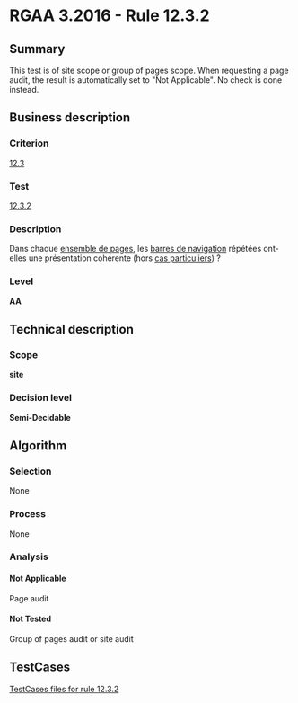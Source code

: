 # RGAA 3.2016 - Rule 12.3.2

## Summary
This test is of site scope or group of pages scope. When requesting a page audit, the result is automatically set to "Not Applicable". No check is done instead.

## Business description

### Criterion
[12.3](http://references.modernisation.gouv.fr/rgaa-accessibilite/criteres.html#crit-12-3)

### Test
[12.3.2](http://references.modernisation.gouv.fr/rgaa-accessibilite/criteres.html#test-12-3-2)

### Description
<div lang="fr">Dans chaque <a href="http://references.modernisation.gouv.fr/rgaa-accessibilite/glossaire.html#ensemble-de-pages">ensemble de pages</a>, les <a href="http://references.modernisation.gouv.fr/rgaa-accessibilite/glossaire.html#barre-de-navigation">barres de navigation</a> r&#xE9;p&#xE9;t&#xE9;es ont-elles une pr&#xE9;sentation coh&#xE9;rente (hors <a href="http://references.modernisation.gouv.fr/rgaa-accessibilite/cas-particuliers.html#cp-12-2,12-3" title="Cas particuliers pour le crit&#xE8;re 12.3">cas particuliers</a>)&nbsp;?</div>

### Level
**AA**

## Technical description

### Scope
**site**

### Decision level
**Semi-Decidable**

## Algorithm

### Selection

None

### Process

None

### Analysis

#### Not Applicable

Page audit 

#### Not Tested

Group of pages audit or site audit



##  TestCases

[TestCases files for rule 12.3.2](https://github.com/Asqatasun/Asqatasun/tree/develop/rules/rules-rgaa3.2016/src/test/resources/testcases/rgaa32016/Rgaa32016Rule120302/)


